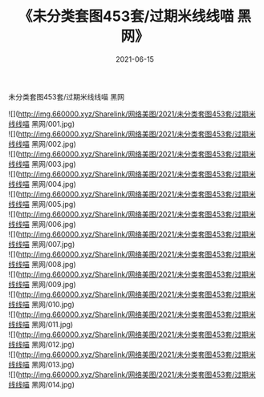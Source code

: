 ﻿---
layout: post
title:  《未分类套图453套/过期米线线喵 黑网》
date:   2021-06-15
img: http://img.660000.xyz/Sharelink/网络美图/2021/未分类套图453套/过期米线线喵 黑网/000.jpg
categories: [美女, 清纯, 唯美]
---

未分类套图453套/过期米线线喵 黑网

 ![](http://img.660000.xyz/Sharelink/网络美图/2021/未分类套图453套/过期米线线喵 黑网/001.jpg) <br>![](http://img.660000.xyz/Sharelink/网络美图/2021/未分类套图453套/过期米线线喵 黑网/002.jpg) <br>![](http://img.660000.xyz/Sharelink/网络美图/2021/未分类套图453套/过期米线线喵 黑网/003.jpg) <br>![](http://img.660000.xyz/Sharelink/网络美图/2021/未分类套图453套/过期米线线喵 黑网/004.jpg) <br>![](http://img.660000.xyz/Sharelink/网络美图/2021/未分类套图453套/过期米线线喵 黑网/005.jpg) <br>![](http://img.660000.xyz/Sharelink/网络美图/2021/未分类套图453套/过期米线线喵 黑网/006.jpg) <br>![](http://img.660000.xyz/Sharelink/网络美图/2021/未分类套图453套/过期米线线喵 黑网/007.jpg) <br>![](http://img.660000.xyz/Sharelink/网络美图/2021/未分类套图453套/过期米线线喵 黑网/008.jpg) <br>![](http://img.660000.xyz/Sharelink/网络美图/2021/未分类套图453套/过期米线线喵 黑网/009.jpg) <br>![](http://img.660000.xyz/Sharelink/网络美图/2021/未分类套图453套/过期米线线喵 黑网/010.jpg) <br>![](http://img.660000.xyz/Sharelink/网络美图/2021/未分类套图453套/过期米线线喵 黑网/011.jpg) <br>![](http://img.660000.xyz/Sharelink/网络美图/2021/未分类套图453套/过期米线线喵 黑网/012.jpg) <br>![](http://img.660000.xyz/Sharelink/网络美图/2021/未分类套图453套/过期米线线喵 黑网/013.jpg) <br>![](http://img.660000.xyz/Sharelink/网络美图/2021/未分类套图453套/过期米线线喵 黑网/014.jpg) <br>